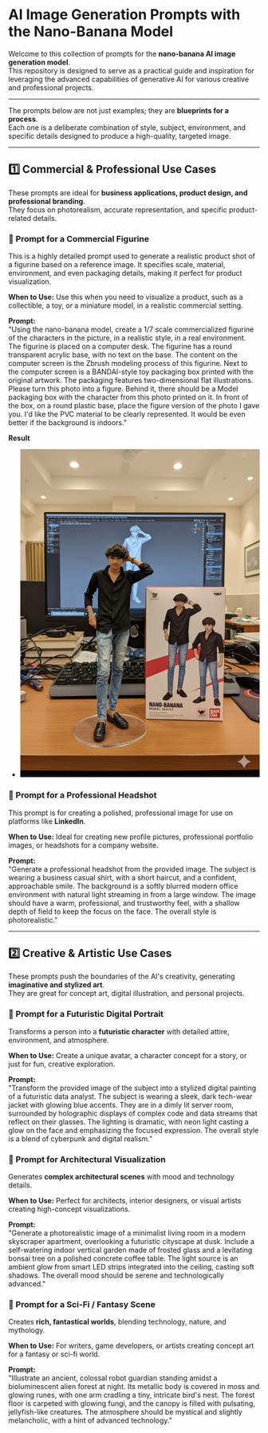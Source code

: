 # AI Image Generation Prompts with the Nano-Banana Model

Welcome to this collection of prompts for the **nano-banana AI image generation model**.   
This repository is designed to serve as a practical guide and inspiration for leveraging the advanced capabilities of generative AI for various creative and professional projects.

---
The prompts below are not just examples; they are **blueprints for a process**.  
Each one is a deliberate combination of style, subject, environment, and specific details designed to produce a high-quality, targeted image.

---

## 1️⃣ Commercial & Professional Use Cases

These prompts are ideal for **business applications, product design, and professional branding**.  
They focus on photorealism, accurate representation, and specific product-related details.

### 📌 Prompt for a Commercial Figurine
This is a highly detailed prompt used to generate a realistic product shot of a figurine based on a reference image. It specifies scale, material, environment, and even packaging details, making it perfect for product visualization.  

**When to Use:** Use this when you need to visualize a product, such as a collectible, a toy, or a miniature model, in a realistic commercial setting.  

**Prompt:**  
"Using the nano-banana model, create a 1/7 scale commercialized figurine of the characters in the picture, in a realistic style, in a real environment. The figurine is placed on a computer desk. The figurine has a round transparent acrylic base, with no text on the base. The content on the computer screen is the Zbrush modeling process of this figurine. Next to the computer screen is a BANDAI-style toy packaging box printed with the original artwork. The packaging features two-dimensional flat illustrations. Please turn this photo into a figure. Behind it, there should be a Model packaging box with the character from this photo printed on it. In front of the box, on a round plastic base, place the figure version of the photo I gave you. I'd like the PVC material to be clearly represented. It would be even better if the background is indoors."

**Result**
  - ![Alt text](https://github.com/OmSonawane-360/AI-Prompt-Engineering-Lab/blob/main/Image-Generation/Nano-Banana/Image's/image-two.jpg)



### 📌 Prompt for a Professional Headshot
This prompt is for creating a polished, professional image for use on platforms like **LinkedIn**.  

**When to Use:** Ideal for creating new profile pictures, professional portfolio images, or headshots for a company website.  

**Prompt:**  
"Generate a professional headshot from the provided image. The subject is wearing a business casual shirt, with a short haircut, and a confident, approachable smile. The background is a softly blurred modern office environment with natural light streaming in from a large window. The image should have a warm, professional, and trustworthy feel, with a shallow depth of field to keep the focus on the face. The overall style is photorealistic."


---

## 2️⃣ Creative & Artistic Use Cases

These prompts push the boundaries of the AI's creativity, generating **imaginative and stylized art**.  
They are great for concept art, digital illustration, and personal projects.

### 📌 Prompt for a Futuristic Digital Portrait
Transforms a person into a **futuristic character** with detailed attire, environment, and atmosphere.  

**When to Use:** Create a unique avatar, a character concept for a story, or just for fun, creative exploration.  

**Prompt:**  
"Transform the provided image of the subject into a stylized digital painting of a futuristic data analyst. The subject is wearing a sleek, dark tech-wear jacket with glowing blue accents. They are in a dimly lit server room, surrounded by holographic displays of complex code and data streams that reflect on their glasses. The lighting is dramatic, with neon light casting a glow on the face and emphasizing the focused expression. The overall style is a blend of cyberpunk and digital realism."


### 📌 Prompt for Architectural Visualization
Generates **complex architectural scenes** with mood and technology details.  

**When to Use:** Perfect for architects, interior designers, or visual artists creating high-concept visualizations.  

**Prompt:**  
"Generate a photorealistic image of a minimalist living room in a modern skyscraper apartment, overlooking a futuristic cityscape at dusk. Include a self-watering indoor vertical garden made of frosted glass and a levitating bonsai tree on a polished concrete coffee table. The light source is an ambient glow from smart LED strips integrated into the ceiling, casting soft shadows. The overall mood should be serene and technologically advanced."




### 📌 Prompt for a Sci-Fi / Fantasy Scene
Creates **rich, fantastical worlds**, blending technology, nature, and mythology.  

**When to Use:** For writers, game developers, or artists creating concept art for a fantasy or sci-fi world.  

**Prompt:**  
"Illustrate an ancient, colossal robot guardian standing amidst a bioluminescent alien forest at night. Its metallic body is covered in moss and glowing runes, with one arm cradling a tiny, intricate bird's nest. The forest floor is carpeted with glowing fungi, and the canopy is filled with pulsating, jellyfish-like creatures. The atmosphere should be mystical and slightly melancholic, with a hint of advanced technology."
